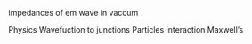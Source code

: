 

impedances of em wave in vaccum




Physics
Wavefuction to junctions
Particles interaction
Maxwell’s


